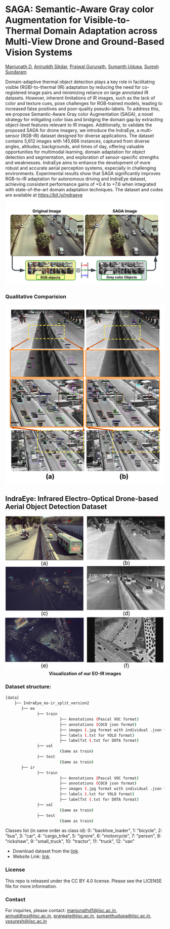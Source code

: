 <div>

# SAGA: Semantic-Aware Gray color Augmentation for Visible-to-Thermal Domain Adaptation across Multi-View Drone and Ground-Based Vision Systems


[Manjunath D](https://scholar.google.com/citations?user=379B-doAAAAJ&hl=en), [Aniruddh Sikdar](https://scholar.google.com/citations?user=FdgpBuoAAAAJ&hl=en&authuser=1), [Prajwal Gurunath](https://scholar.google.com/citations?user=1D-q8wwAAAAJ&hl=en&oi=ao), [Sumanth Udupa](https://scholar.google.com/citations?user=d3cLdNoAAAAJ&hl=en&oi=ao), [Suresh Sundaram](https://scholar.google.com/citations?user=5iAMbhMAAAAJ&hl=en&authuser=1)

Domain-adaptive thermal object detection plays a key role in facilitating visible (RGB)-to-thermal (IR)  adaptation by reducing the need for co-registered image pairs and minimizing reliance on large annotated IR datasets. However, inherent limitations of IR images, such as the lack of color and texture cues, pose challenges for RGB-trained models, leading to increased false positives and poor-quality pseudo-labels. To address this, we propose Semantic-Aware Gray color Augmentation (SAGA), a novel strategy for mitigating color bias and bridging the domain gap by extracting object-level features relevant to IR images. Additionally, to validate the proposed SAGA for drone imagery, we introduce the IndraEye, a multi-sensor (RGB-IR) dataset designed for diverse applications. The dataset contains 5,612 images with 145,666 instances, captured from diverse angles, altitudes, backgrounds, and times of day, offering valuable opportunities for multimodal learning, domain adaptation for object detection and segmentation, and exploration of sensor-specific strengths and weaknesses. IndraEye aims to enhance the development of more robust and accurate aerial perception systems, especially in challenging environments. Experimental results show that SAGA significantly improves RGB-to-IR adaptation for autonomous driving and IndraEye dataset, achieving consistent performance gains of +0.4 to +7.6 when integrated with state-of-the-art domain adaptation techniques. The dataset and codes are available at https://bit.ly/indraeye

<!-- ![Images](/images/SAGA.png) -->
<img src="/images/SAGA.png" width="500">


### Qualitative Comparision
![Images](/images/cmt_pred.png)

</div>

<div>

## IndraEye: Infrared Electro-Optical Drone-based Aerial Object Detection Dataset
<!-- > **Abstract:** *Deep neural networks (DNNs) have demonstrated superior performance when trained on well-illuminated environments, given that the images are captured through an Electro-Optical (EO) camera, which offers rich texture content. In critical applications such as aerial surveillance, maintaining consistent reliability of DNNs throughout all times of the day is paramount, including during low-light conditions where EO cameras often struggle to capture relevant details. Furthermore, UAV-based aerial object detection encounters significant scale variability stemming from varying altitudes and slant angles, introducing an additional layer of complexity. Existing approaches consider only illumination change/style variations as the domain shift, while in aerial surveillance, correlation shifts also acts as a hindrance to the performance of DNNs. In this paper we propose a multi-sensor (EO-IR) labelled object detection dataset consisting of 5276 images with 142991 instances covering multiple viewing angles and altitudes, 7 backgrounds and at different times of the day. This dataset serves as an effective resource for UAV-based object detection, facilitating the development of robust DNNs capable of operating round-the-clock.* -->

</div>


<div align="center">
  
![Images](/images/eo_ir.jpg)
**Visualization of our EO-IR images**
</div>


### Dataset structure:
```sh
[data]
    ├── IndraEye_eo-ir_split_version2
       ├── eo
              ├── train
                        ├── Annotations (Pascal VOC format)
                        ├── annotations (COCO json format)
                        ├── images (.jpg format with individual .json files)
                        ├── labels (.txt for YOLO format)
                        ├── labelTxt (.txt for DOTA format)
              ├── val
                        (Same as train)
              ├── test
                        (Same as train)
       ├── ir
              ├── train
                        ├── Annotations (Pascal VOC format)
                        ├── annotations (COCO json format)
                        ├── images (.jpg format with individual .json files)
                        ├── labels (.txt for YOLO format)
                        ├── labelTxt (.txt for DOTA format)
              ├── val
                        (Same as train)
              ├── test
                        (Same as train)
```

Classes list (in same order as class id): 0: "backhoe_loader", 1: "bicycle", 2: "bus", 3: "car", 4: "cargo_trike", 5: "ignore", 6: "motorcycle", 7: "person", 8: "rickshaw", 9: "small_truck", 10: "tractor", 11: "truck", 12: "van"

* Download dataset from the [link](https://bit.ly/indraeye).
* Website Link: [link](https://sites.google.com/view/indraeye).


### License
This repo is released under the CC BY 4.0 license. Please see the LICENSE file for more information.

### Contact
For inquiries, please contact: manjunathd1@iisc.ac.in, aniruddhss@iisc.ac.in, prajwalg@iisc.ac.in, sumanthudupa@iisc.ac.in, vssuresh@iisc.ac.in
